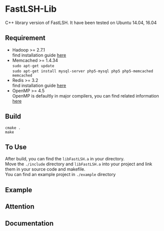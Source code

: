 # FastLSH-Lib
C++ library version of FastLSH. It have been tested on Ubuntu 14.04, 16.04

## Requirement 
* Hadoop >= 2.7.1  
    find installation guide [here](http://hadoop.apache.org/#Download+Hadoop)
* Memcached >= 1.4.34  
    `sudo apt-get update`  
    `sudo apt-get install mysql-server php5-mysql php5 php5-memcached memcached`  
* Redis >= 3.2  
    find installation guide [here](https://www.digitalocean.com/community/tutorials/how-to-install-and-configure-redis-on-ubuntu-16-04)
* OpenMP >= 4.5  
    OpenMP is defaultly in major compilers, you can find related information [here](http://www.openmp.org/resources/openmp-compilers/)
    
## Build
    cmake .  
    make
## To Use
After build, you can find the `libFastLSH.a` in your directory.  
Move the `./include` directory and `libFastLSH.a` into your project and link them in your source code and makefile.  
You can find an example project in `./example` directory

## Example

## Attention

## Documentation



